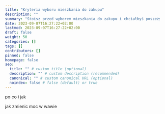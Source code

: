 ```yaml
---
title: "Kryteria wyboru mieszkania do zakupu"
description: ""
summary: "Stoisz przed wyborem mieszkania do zakupu i chciałbyś poszeżyć swoją perspektę? Poznaj kryteria którymi sam się kieriowałem i jak oceniam swoje decyzje po 2 latach."
date: 2023-09-07T16:27:22+02:00
lastmod: 2023-09-07T16:27:22+02:00
draft: false
weight: 50
categories: []
tags: []
contributors: []
pinned: false
homepage: false
seo:
  title: "" # custom title (optional)
  description: "" # custom description (recommended)
  canonical: "" # custom canonical URL (optional)
  noindex: false # false (default) or true
---
```


po co i jak

jak zmienic moc w wawie
